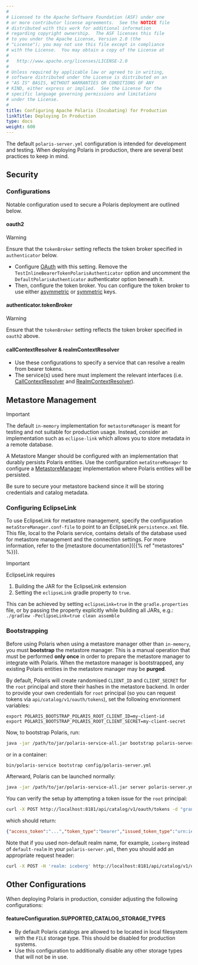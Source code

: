 ```yaml
---
#
# Licensed to the Apache Software Foundation (ASF) under one
# or more contributor license agreements.  See the NOTICE file
# distributed with this work for additional information
# regarding copyright ownership.  The ASF licenses this file
# to you under the Apache License, Version 2.0 (the
# "License"); you may not use this file except in compliance
# with the License.  You may obtain a copy of the License at
#
#   http://www.apache.org/licenses/LICENSE-2.0
#
# Unless required by applicable law or agreed to in writing,
# software distributed under the License is distributed on an
# "AS IS" BASIS, WITHOUT WARRANTIES OR CONDITIONS OF ANY
# KIND, either express or implied.  See the License for the
# specific language governing permissions and limitations
# under the License.
#
title: Configuring Apache Polaris (Incubating) for Production
linkTitle: Deploying In Production
type: docs
weight: 600
---
```


The default `polaris-server.yml` configuration is intended for development and testing. When deploying Polaris in production, there are several best practices to keep in mind.

## Security

### Configurations

Notable configuration used to secure a Polaris deployment are outlined below.

#### oauth2

> [!WARNING]  
> Ensure that the `tokenBroker` setting reflects the token broker specified in `authenticator` below.

* Configure [OAuth](https://oauth.net/2/) with this setting. Remove the `TestInlineBearerTokenPolarisAuthenticator` option and uncomment the `DefaultPolarisAuthenticator` authenticator option beneath it.
* Then, configure the token broker. You can configure the token broker to use either [asymmetric](https://github.com/apache/polaris/blob/b482617bf8cc508b37dbedf3ebc81a9408160a5e/polaris-service/src/main/java/io/polaris/service/auth/JWTRSAKeyPair.java#L24) or [symmetric](https://github.com/apache/polaris/blob/b482617bf8cc508b37dbedf3ebc81a9408160a5e/polaris-service/src/main/java/io/polaris/service/auth/JWTSymmetricKeyBroker.java#L23) keys.

#### authenticator.tokenBroker

> [!WARNING]  
> Ensure that the `tokenBroker` setting reflects the token broker specified in `oauth2` above.

#### callContextResolver & realmContextResolver
* Use these configurations to specify a service that can resolve a realm from bearer tokens.
* The service(s) used here must implement the relevant interfaces (i.e. [CallContextResolver](https://github.com/apache/polaris/blob/8290019c10290a600e40b35ddb1e2f54bf99e120/polaris-service/src/main/java/io/polaris/service/context/CallContextResolver.java#L27) and [RealmContextResolver](https://github.com/apache/polaris/blob/7ce86f10a68a3b56aed766235c88d6027c0de038/polaris-service/src/main/java/io/polaris/service/context/RealmContextResolver.java)).

## Metastore Management

> [!IMPORTANT]  
> The default `in-memory` implementation for `metastoreManager` is meant for testing and not suitable for production usage. Instead, consider an implementation such as `eclipse-link` which allows you to store metadata in a remote database.

A Metastore Manger should be configured with an implementation that durably persists Polaris entities. Use the configuration `metaStoreManager` to configure a [MetastoreManager](https://github.com/apache/polaris/blob/627dc602eb15a3258dcc32babf8def34cf6de0e9/polaris-core/src/main/java/io/polaris/core/persistence/PolarisMetaStoreManager.java#L47) implementation where Polaris entities will be persisted. 

Be sure to secure your metastore backend since it will be storing credentials and catalog metadata.

### Configuring EclipseLink

To use EclipseLink for metastore management, specify the configuration `metaStoreManager.conf-file` to point to an EclipseLink `persistence.xml` file. This file, local to the Polaris service, contains details of the database used for metastore management and the connection settings. For more information, refer to the [metastore documentation]({{% ref "metastores" %}}).

> [!IMPORTANT]
> EclipseLink requires
> 1. Building the JAR for the EclipseLink extension
> 2. Setting the `eclipseLink` gradle property to `true`.
>
> This can be achieved by setting `eclipseLink=true` in the `gradle.properties` file, or by passing the property explicitly while building all JARs, e.g.: `./gradlew -PeclipseLink=true clean assemble`

### Bootstrapping

Before using Polaris when using a metastore manager other than `in-memory`, you must **bootstrap** the metastore manager. This is a manual operation that must be performed **only once** in order to prepare the metastore manager to integrate with Polaris. When the metastore manager is bootstrapped, any existing Polaris entities in the metastore manager may be **purged**.

By default, Polaris will create randomised `CLIENT_ID` and `CLIENT_SECRET` for the `root` principal and store their hashes in the metastore backend. In order to provide your own credentials for `root` principal (so you can request tokens via `api/catalog/v1/oauth/tokens`), set the following envrionment variables:

```
export POLARIS_BOOTSTRAP_POLARIS_ROOT_CLIENT_ID=my-client-id
export POLARIS_BOOTSTRAP_POLARIS_ROOT_CLIENT_SECRET=my-client-secret
```

Now, to bootstrap Polaris, run:

```bash
java -jar /path/to/jar/polaris-service-all.jar bootstrap polaris-server.yml
```

or in a container:

```bash
bin/polaris-service bootstrap config/polaris-server.yml
```

Afterward, Polaris can be launched normally:

```bash
java -jar /path/to/jar/polaris-service-all.jar server polaris-server.yml
```

You can verify the setup by attempting a token issue for the `root` principal:

```bash
curl -X POST http://localhost:8181/api/catalog/v1/oauth/tokens -d "grant_type=client_credentials&client_id=my-client-id&client_secret=my-client-secret&scope=PRINCIPAL_ROLE:ALL"
```

which should return:

```json
{"access_token":"...","token_type":"bearer","issued_token_type":"urn:ietf:params:oauth:token-type:access_token","expires_in":3600}
```

Note that if you used non-default realm name, for example, `iceberg` instead of `default-realm` in your `polaris-server.yml`, then you should add an appropriate request header:
```bash
curl -X POST -H 'realm: iceberg' http://localhost:8181/api/catalog/v1/oauth/tokens -d "grant_type=client_credentials&client_id=my-client-id&client_secret=my-client-secret&scope=PRINCIPAL_ROLE:ALL"
```

## Other Configurations

When deploying Polaris in production, consider adjusting the following configurations:

#### featureConfiguration.SUPPORTED_CATALOG_STORAGE_TYPES
  - By default Polaris catalogs are allowed to be located in local filesystem with the `FILE` storage type. This should be disabled for production systems.
  - Use this configuration to additionally disable any other storage types that will not be in use.


